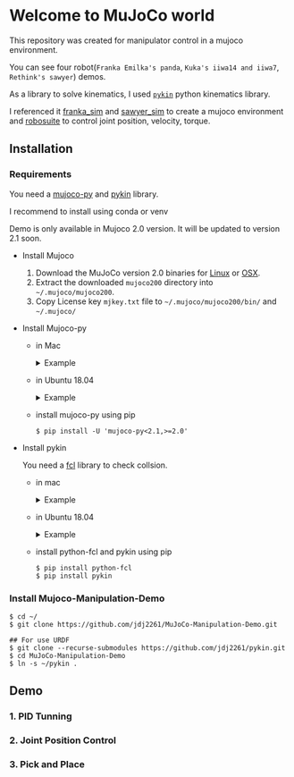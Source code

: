 # Welcome to MuJoCo world

This repository was created for manipulator control in a mujoco environment.

You can see four robot(`Franka Emilka's panda`, `Kuka's iiwa14 and iiwa7`, `Rethink's sawyer`) demos.

As a library to solve kinematics, I used [`pykin`](https://github.com/jdj2261/pykin) python kinematics library.

I referenced it [franka_sim](https://github.com/vikashplus/franka_sim) and [sawyer_sim](https://github.com/vikashplus/sawyer_sim) to create a mujoco environment 
and [robosuite](https://github.com/ARISE-Initiative/robosuite) to control joint position, velocity, torque.

## Installation

### Requirements

You need a [mujoco-py](https://github.com/openai/mujoco-py) and [pykin](https://github.com/jdj2261/pykin.git) library.

I recommend to install using conda or venv

Demo is only available in Mujoco 2.0 version. It will be updated to version 2.1 soon.

- Install Mujoco

  1. Download the MuJoCo version 2.0 binaries for [Linux](https://roboti.us/download/mujoco200_linux.zip) or [OSX](https://roboti.us/download/mujoco200_macos.zip).
  2. Extract the downloaded `mujoco200` directory into `~/.mujoco/mujoco200`.
  3. Copy License key `mjkey.txt` file to `~/.mujoco/mujoco200/bin/` and `~/.mujoco/`

- Install Mujoco-py

  - in Mac 

    <details>
      <summary>Example</summary>

    ~~~
    $ brew install llvm
    $ brew install boost
    $ brew install hdf5
    
    # Add this to your .bashrc/.zshrc:
    export PATH="/usr/local/opt/llvm/bin:$PATH"
    
    export CC="/usr/local/opt/llvm/bin/clang"
    export CXX="/usr/local/opt/llvm/bin/clang++"
    export CXX11="/usr/local/opt/llvm/bin/clang++"
    export CXX14="/usr/local/opt/llvm/bin/clang++"
    export CXX17="/usr/local/opt/llvm/bin/clang++"
    export CXX1X="/usr/local/opt/llvm/bin/clang++"
    
    export LDFLAGS="-L/usr/local/opt/llvm/lib"
    export CPPFLAGS="-I/usr/local/opt/llvm/include"
    ~~~

    </details>

  - in Ubuntu 18.04

    <details>
      <summary>Example</summary>

    ~~~
    $ sudo apt install -y libosmesa6-dev libgl1-mesa-glx libglfw3
    
    # Add this to your .bashrc/.zshrc:
    export LD_LIBRARY_PATH=${LD_LIBRARY_PATH}:$HOME/.mujoco/mujoco200/bin
    export LD_PRELOAD=/usr/lib/x86_64-linux-gnu/libGLEW.so
    ~~~

    </details>

  - install mujoco-py using pip

    ~~~
    $ pip install -U 'mujoco-py<2.1,>=2.0'
    ~~~

- Install pykin

  You need a [fcl](https://github.com/flexible-collision-library/fcl.git) library to check collsion.

  - in mac

    <details>
      <summary>Example</summary>

    ~~~
    # install octomap
    $ git clone https://github.com/OctoMap/octomap.git
    $ cd octomap
    $ mkdir build && cd build
    $ cmake ..
    $ make
    $ make install
    
    # install fcl
    $ git clone https://github.com/flexible-collision-library/fcl.git
    $ cd fcl
    $ git checkout 0.5.0
    $ mkdir build && cd build
    $ cmake ..
    $ make
    $ make install
    ~~~

    </details>

  - in Ubuntu 18.04

    <details>
      <summary>Example</summary>

    ~~~
    $ sudo apt install liboctomap-dev
    $ sudo apt install libfcl-dev
    ~~~

  - install python-fcl and pykin using pip

    ~~~
    $ pip install python-fcl
    $ pip install pykin
    ~~~

### Install Mujoco-Manipulation-Demo

~~~
$ cd ~/
$ git clone https://github.com/jdj2261/MuJoCo-Manipulation-Demo.git

## For use URDF
$ git clone --recurse-submodules https://github.com/jdj2261/pykin.git
$ cd MuJoCo-Manipulation-Demo
$ ln -s ~/pykin .
~~~



## Demo

### 1. PID Tunning



### 2. Joint Position Control



### 3. Pick and Place



